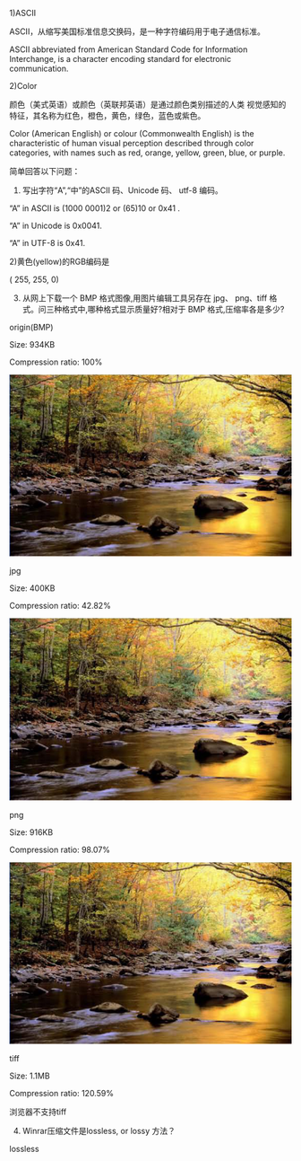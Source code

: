 1)ASCII 

ASCII，从缩写美国标准信息交换码，是一种字符编码用于电子通信标准。

ASCII abbreviated from American Standard Code for Information Interchange, is a character encoding standard for electronic communication.

2)Color

颜色（美式英语）或颜色（英联邦英语）是通过颜色类别描述的人类 视觉感知的特征，其名称为红色，橙色，黄色，绿色，蓝色或紫色。

Color (American English) or colour (Commonwealth English) is the characteristic of human visual perception described through color categories, with names such as red, orange, yellow, green, blue, or purple.


简单回答以下问题：
 1) 写出字符“A”,“中”的ASCII 码、Unicode 码、 utf-8 编码。
 
“A” in ASCII is (1000 0001)2 or (65)10 or 0x41 .

“A” in Unicode is 0x0041.

“A” in UTF-8 is 0x41.
 
 
 2)黄色(yellow)的RGB编码是

( 255, 255, 0) 
 
3) 从网上下载一个 BMP 格式图像,用图片编辑工具另存在 jpg、 png、tiff 格式。问三种格式中,哪种格式显示质量好?相对于 BMP 格式,压缩率各是多少? 

origin(BMP)

Size: 934KB

Compression ratio: 100%

![](images/origin.bmp)

jpg

Size: 400KB

Compression ratio: 42.82%

![](images/jpg.jpg)


png

Size: 916KB

Compression ratio: 98.07%

![](images/png.png)

tiff

Size: 1.1MB

Compression ratio: 120.59% 

浏览器不支持tiff

 
 4) Winrar压缩文件是lossless, or lossy 方法？

 lossless